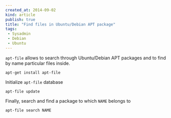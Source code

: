 ```yaml
---
created_at: 2014-09-02
kind: article
publish: true
title: "Find files in Ubuntu/Debian APT package"
tags:
 - Sysadmin
 - Debian
 - Ubuntu
---
```


`apt-file` allows to search through Ubuntu/Debian APT packages and
to find by name particular files inside.

```
apt-get install apt-file
```

Initialize `apt-file` database

```
apt-file update
```

Finally, search and find a package to which `NAME` belongs to

```
apt-file search NAME
```


